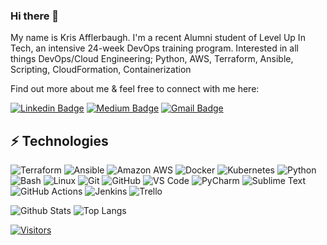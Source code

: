 ### Hi there 👋

<!-- Introduce yourself and give a brief introduction about yourself here.  Also include what tech you're interested in and what you are currently learning -->
My name is Kris Afflerbaugh. I'm a recent Alumni student of Level Up In Tech, an intensive 24-week DevOps training program. Interested in all things DevOps/Cloud Engineering; Python, AWS, Terraform, Ansible, Scripting, CloudFormation, Containerization

Find out more about me & feel free to connect with me here:

<!-- Replace the fields below with the information requested. Remember to remove the encapsulating <> characters. For spaces in names, use %20 (e.g. Broadus%20Palmer) -->

[![Linkedin Badge](https://img.shields.io/badge/Kristoffer_Afflerbaugh-blue?style=for-the-badge&logo=Linkedin&logoColor=white&link=https://www.linkedin.com/in/kris-afflerbaugh/)](https://www.linkedin.com/in/kris-afflerbaugh/)
[![Medium Badge](https://img.shields.io/badge/Kristoffer_Afflerbaugh-12100E?style=for-the-badge&logo=medium&logoColor=white&link=https://www.medium.com/@krisaff)](https://www.medium.com/@krisaff/)
[![Gmail Badge](https://img.shields.io/badge/-krisaff@gmail.com-c14438?style=for-the-badge&logo=Gmail&logoColor=white&link=mailto:krisaff@gmail.com)](mailto:krisaff@gmail.com)

## ⚡ Technologies

<!-- Check out the Badges folder for more badges -->

![Terraform](https://img.shields.io/badge/terraform-%235835CC.svg?style=for-the-badge&logo=terraform&logoColor=white)
![Ansible](https://img.shields.io/badge/Ansible-000000?style=for-the-badge&logo=ansible&logoColor=white)
![Amazon AWS](https://img.shields.io/badge/Amazon%20AWS-232F3E?style=for-the-badge&logo=amazon-aws)
![Docker](https://img.shields.io/badge/docker-%230db7ed.svg?style=for-the-badge&logo=docker&logoColor=white)
![Kubernetes](https://img.shields.io/badge/kubernetes-326ce5.svg?&style=for-the-badge&logo=kubernetes&logoColor=white)
![Python](https://img.shields.io/badge/Python-FFD43B?style=for-the-badge&logo=python&logoColor=blue)
![Bash](https://img.shields.io/badge/BASH-FFFFFF?style=for-the-badge&logo=gnubash&logoColor=darkgrey)
![Linux](https://img.shields.io/badge/Linux-FCC624?style=for-the-badge&logo=linux&logoColor=black)
![Git](https://img.shields.io/badge/-Git-black?style=for-the-badge&logo=git)
![GitHub](https://img.shields.io/badge/-GitHub-181717?style=for-the-badge&logo=github)
![VS Code](https://img.shields.io/badge/VSCode-0078D4?style=for-the-badge&logo=visual%20studio%20code&logoColor=white)
![PyCharm](https://img.shields.io/badge/PyCharm-000000.svg?&style=for-the-badge&logo=PyCharm&logoColor=white)
![Sublime Text](https://img.shields.io/badge/sublime_text-%23575757.svg?&style=for-the-badge&logo=sublime-text&logoColor=important)
![GitHub Actions](https://img.shields.io/badge/GitHub_Actions-2088FF?style=for-the-badge&logo=github-actions&logoColor=white)
![Jenkins](https://img.shields.io/badge/Jenkins-D24939?style=for-the-badge&logo=Jenkins&logoColor=white)
![Trello](https://img.shields.io/badge/Trello-%23026AA7.svg?style=for-the-badge&logo=Trello&logoColor=white)

<!-- Replace the fields below with the information requested. Remember to remove the encapsulating <> characters. -->

![Github Stats](https://github-readme-stats.vercel.app/api?username=KrisAff84&count_private=true&show_icons=true&include_all_commits=true)
![Top Langs](https://github-readme-stats.vercel.app/api/top-langs/?username=KrisAff84&hide=TeX&layout=compact)


[![Visitors](https://api.visitorbadge.io/api/visitors?path=KrisAff84%2FKrisAff84&label=VISITORS&countColor=%23263759)](https://visitorbadge.io/status?path=KrisAff84%2FKrisAff84)
